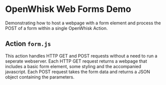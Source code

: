 # OpenWhisk Web Forms Demo
Demonstrating how to host a webpage with a form element and process the POST of a form within a single OpenWhisk Action.

<Insert Diagram here>

## Action `form.js`
This action handles HTTP GET and POST requests without a need to run a seperate webserver. Each HTTP GET request returns a webpage that includes a basic form element, some styling and the accompanied javascript. Each POST request takes the form data and returns a JSON object containing the parameters.

